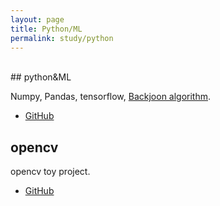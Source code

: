 ```yaml
---
layout: page
title: Python/ML
permalink: study/python
---
```


<br/>
## python&ML

Numpy, Pandas, tensorflow, [Backjoon algorithm](https://www.acmicpc.net/).  
* [GitHub](https://github.com/aslla77/Practice-Python)

## opencv 

opencv toy project. 
* [GitHub](https://github.com/aslla77/opencv)

<br/>
